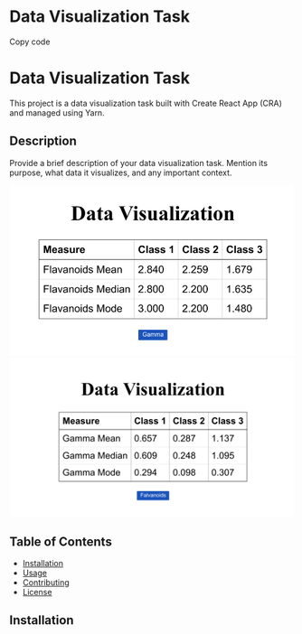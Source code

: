# Data Visualization Task

Copy code
# Data Visualization Task

This project is a data visualization task built with Create React App (CRA) and managed using Yarn.

## Description

Provide a brief description of your data visualization task. Mention its purpose, what data it visualizes, and any important context.

![Screenshot 1](public/Screenshot_Task_1.png)
![Screenshot 2](public/Screenshot_Task_2.png)

## Table of Contents

- [Installation](#installation)
- [Usage](#usage)
- [Contributing](#contributing)
- [License](#license)

## Installation

